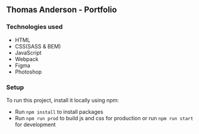 ## Thomas Anderson - Portfolio

### Technologies used

- HTML
- CSS(SASS & BEM)
- JavaScript
- Webpack
- Figma
- Photoshop

### Setup

To run this project, install it locally using npm:

- Run ```npm install``` to install packages
- Run ```npm run prod``` to build js and css for production or run ```npm run start``` for development
